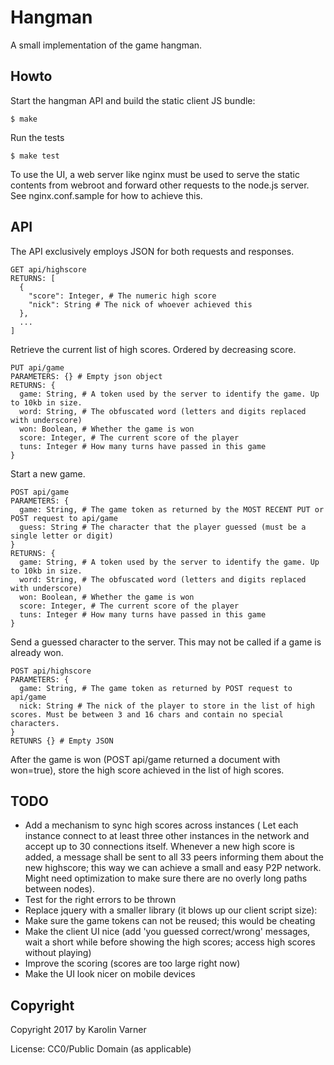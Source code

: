 # Hangman

A small implementation of the game hangman.

## Howto

Start the hangman API and build the static client JS bundle:

```
$ make
```

Run the tests

```
$ make test
```

To use the UI, a web server like nginx must be used to serve
the static contents from webroot and forward other requests
to the node.js server. See nginx.conf.sample for how to achieve
this.

## API

The API exclusively employs JSON for both requests and responses.

```
GET api/highscore
RETURNS: [
  {
    "score": Integer, # The numeric high score
    "nick": String # The nick of whoever achieved this
  },
  ...
]
```

Retrieve the current list of high scores. Ordered by decreasing score.

```
PUT api/game
PARAMETERS: {} # Empty json object
RETURNS: {
  game: String, # A token used by the server to identify the game. Up to 10kb in size.
  word: String, # The obfuscated word (letters and digits replaced with underscore)
  won: Boolean, # Whether the game is won
  score: Integer, # The current score of the player
  tuns: Integer # How many turns have passed in this game
}
```

Start a new game.

```
POST api/game
PARAMETERS: {
  game: String, # The game token as returned by the MOST RECENT PUT or POST request to api/game
  guess: String # The character that the player guessed (must be a single letter or digit)
}
RETURNS: {
  game: String, # A token used by the server to identify the game. Up to 10kb in size.
  word: String, # The obfuscated word (letters and digits replaced with underscore)
  won: Boolean, # Whether the game is won
  score: Integer, # The current score of the player
  tuns: Integer # How many turns have passed in this game
}
```

Send a guessed character to the server.
This may not be called if a game is already won.

```
POST api/highscore
PARAMETERS: {
  game: String, # The game token as returned by POST request to api/game
  nick: String # The nick of the player to store in the list of high scores. Must be between 3 and 16 chars and contain no special characters.
}
RETUNRS {} # Empty JSON
```

After the game is won (POST api/game returned a document with won=true),
store the high score achieved in the list of high scores.

## TODO

* Add a mechanism to sync high scores across instances (
  Let each instance connect to at least three other instances
  in the network and accept up to 30 connections itself. Whenever
  a new high score is added, a message shall be sent to all 33
  peers informing them about the new highscore; this way we can
  achieve a small and easy P2P network. Might need optimization
  to make sure there are no overly long paths between nodes).
* Test for the right errors to be thrown
* Replace jquery with a smaller library (it blows up our client script size):
* Make sure the game tokens can not be reused; this would be cheating
* Make the client UI nice (add 'you guessed correct/wrong' messages,
  wait a short while before showing the high scores; access high scores
  without playing)
* Improve the scoring (scores are too large right now)
* Make the UI look nicer on mobile devices

## Copyright

Copyright 2017 by Karolin Varner

License: CC0/Public Domain (as applicable)
